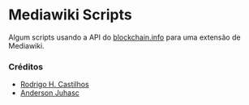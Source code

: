 # Mediawiki Scripts

Algum scripts usando a API do [blockchain.info](https://blockchain.info/) para uma extensão de Mediawiki.

### Créditos

- [Rodrigo H. Castilhos](https://github.com/rhcastilhos)
- [Anderson Juhasc](https://github.com/Anderson-Juhasc)
